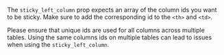The `sticky_left_column` prop expects an array of the column ids you want to be sticky. Make sure to add the corresponding id to the `<th>` and `<td>`.

Please ensure that unique ids are used for all columns across multiple tables. Using the same columns ids on multiple tables can lead to issues when using the `sticky_left_column`.
